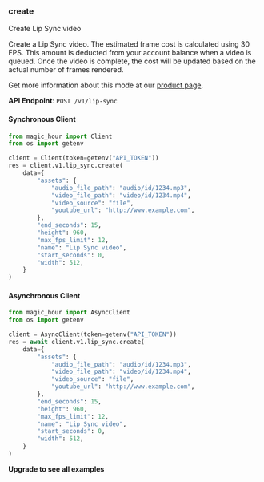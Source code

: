 
### create <a name="create"></a>
Create Lip Sync video

Create a Lip Sync video. The estimated frame cost is calculated using 30 FPS. This amount is deducted from your account balance when a video is queued. Once the video is complete, the cost will be updated based on the actual number of frames rendered.
  
Get more information about this mode at our [product page](/products/lip-sync).
  

**API Endpoint**: `POST /v1/lip-sync`

#### Synchronous Client

```python
from magic_hour import Client
from os import getenv

client = Client(token=getenv("API_TOKEN"))
res = client.v1.lip_sync.create(
    data={
        "assets": {
            "audio_file_path": "audio/id/1234.mp3",
            "video_file_path": "video/id/1234.mp4",
            "video_source": "file",
            "youtube_url": "http://www.example.com",
        },
        "end_seconds": 15,
        "height": 960,
        "max_fps_limit": 12,
        "name": "Lip Sync video",
        "start_seconds": 0,
        "width": 512,
    }
)
```

#### Asynchronous Client

```python
from magic_hour import AsyncClient
from os import getenv

client = AsyncClient(token=getenv("API_TOKEN"))
res = await client.v1.lip_sync.create(
    data={
        "assets": {
            "audio_file_path": "audio/id/1234.mp3",
            "video_file_path": "video/id/1234.mp4",
            "video_source": "file",
            "youtube_url": "http://www.example.com",
        },
        "end_seconds": 15,
        "height": 960,
        "max_fps_limit": 12,
        "name": "Lip Sync video",
        "start_seconds": 0,
        "width": 512,
    }
)
```

**Upgrade to see all examples**
